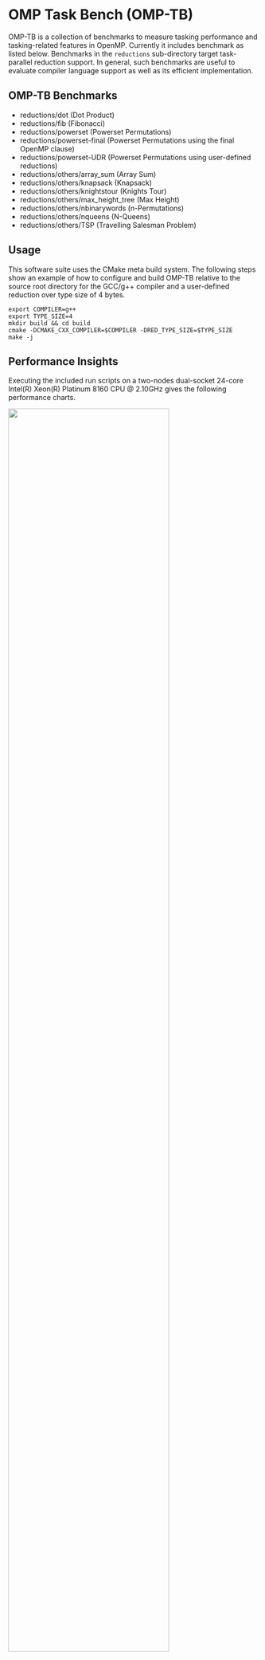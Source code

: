 # OMP Task Bench (OMP-TB)

OMP-TB is a collection of benchmarks to measure tasking performance and tasking-related features in OpenMP.  Currently it includes benchmark as listed below. Benchmarks in the `reductions` sub-directory target task-parallel reduction support. In general, such benchmarks are useful to evaluate compiler language support as well as its efficient implementation. 

## OMP-TB Benchmarks
- reductions/dot (Dot Product)
- reductions/fib (Fibonacci)
- reductions/powerset (Powerset Permutations)
- reductions/powerset-final (Powerset Permutations using the final OpenMP clause)
- reductions/powerset-UDR (Powerset Permutations using user-defined reductions)
- reductions/others/array_sum (Array Sum)
- reductions/others/knapsack (Knapsack)
- reductions/others/knightstour (Knights Tour)
- reductions/others/max_height_tree (Max Height)
- reductions/others/nbinarywords (n-Permutations)
- reductions/others/nqueens (N-Queens)
- reductions/others/TSP (Travelling Salesman Problem)

## Usage

This software suite uses the CMake meta build system. The following steps show an example of how to configure and build OMP-TB relative to the source root directory for the GCC/g++ compiler and a user-defined reduction over type size of 4 bytes.
```
export COMPILER=g++
export TYPE_SIZE=4
mkdir build && cd build
cmake -DCMAKE_CXX_COMPILER=$COMPILER -DRED_TYPE_SIZE=$TYPE_SIZE
make -j
```

## Performance Insights

Executing the included run scripts on a two-nodes dual-socket 24-core Intel(R) Xeon(R) Platinum 8160 CPU @ 2.10GHz gives the following performance charts. 

<img src=https://user-images.githubusercontent.com/755191/172264551-f3881597-247f-49b8-9276-8e4d1a2fb877.png width=80%>
<img src=https://user-images.githubusercontent.com/755191/172264559-c120e4bd-ea98-4afb-92b4-090b377ba443.png width=80%>
<img src=https://user-images.githubusercontent.com/755191/172264561-7e0bcf3e-5db6-45bd-be37-93ab05cced43.png width=80%>
